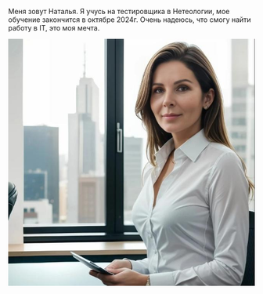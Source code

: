 Меня зовут Наталья.
Я учусь на тестировщика в Нетеологии, мое обучение закончится в октябре 2024г.
Очень надеюсь, что смогу найти работу в IT, это моя мечта.

![](me.jpg)
